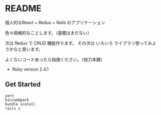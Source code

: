 # README
個人的なReact + Redux + Rails のアプリケーション

色々挑戦的なことします。（基礎はまだない）

次は Redux で CRUD 機能作ります。
その次は いろいろ ライブラリ使ってみようかなと思います。

よくないコードあったら指摘ください。（他力本願）

* Ruby version
2.4.1

## Get Started

```
yarn
bin/webpack
bundle install
rails s
```

